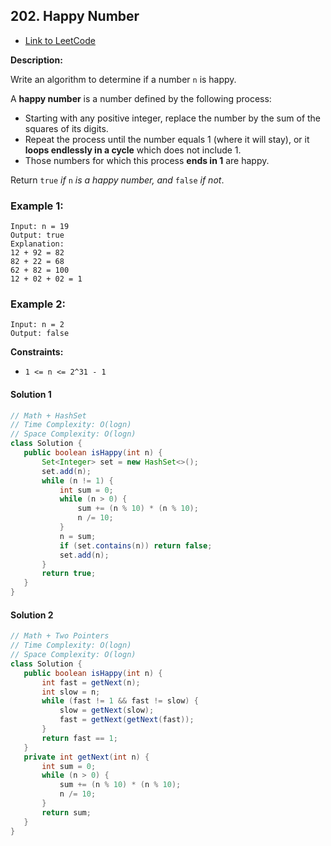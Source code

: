 ## 202. Happy Number

- [Link to LeetCode](https://leetcode.com/problems/happy-number/)

**Description:**



Write an algorithm to determine if a number `n` is happy.

A **happy number** is a number defined by the following process:

- Starting with any positive integer, replace the number by the sum of the squares of its digits.
- Repeat the process until the number equals 1 (where it will stay), or it **loops endlessly in a cycle** which does not include 1.
- Those numbers for which this process **ends in 1** are happy.

Return `true` *if* `n` *is a happy number, and* `false` *if not*.



<!-- tabs:start -->

### **Example 1:**

```
Input: n = 19
Output: true
Explanation:
12 + 92 = 82
82 + 22 = 68
62 + 82 = 100
12 + 02 + 02 = 1
```

### **Example 2:**

```
Input: n = 2
Output: false
```

<!-- tabs:end -->



**Constraints:**

- `1 <= n <= 2^31 - 1`







<!-- tabs:start -->

#### **Solution 1**



```java
// Math + HashSet
// Time Complexity: O(logn)
// Space Complexity: O(logn)
class Solution {
   public boolean isHappy(int n) {
       Set<Integer> set = new HashSet<>();
       set.add(n);
       while (n != 1) {
           int sum = 0;
           while (n > 0) {
               sum += (n % 10) * (n % 10);
               n /= 10;
           }
           n = sum;
           if (set.contains(n)) return false;
           set.add(n);
       }
       return true;
   }
}
```





#### **Solution 2**



```java
// Math + Two Pointers
// Time Complexity: O(logn)
// Space Complexity: O(logn)
class Solution {
   public boolean isHappy(int n) {
       int fast = getNext(n);
       int slow = n;
       while (fast != 1 && fast != slow) {
           slow = getNext(slow);
           fast = getNext(getNext(fast));
       }
       return fast == 1;
   }
   private int getNext(int n) {
       int sum = 0;
       while (n > 0) {
           sum += (n % 10) * (n % 10);
           n /= 10;
       }
       return sum;
   }
}
```





<!-- tabs:end -->



